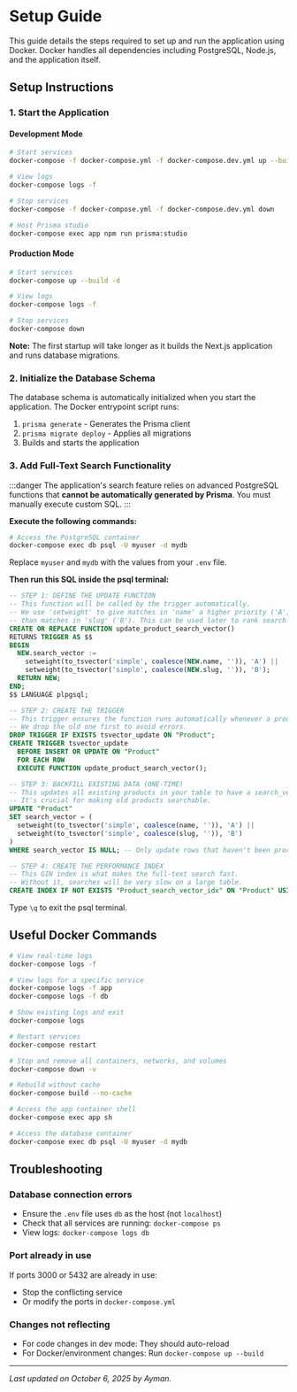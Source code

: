 # Setup Guide

This guide details the steps required to set up and run the application using Docker. Docker handles all dependencies including PostgreSQL, Node.js, and the application itself.

## Setup Instructions

<!-- ### 1. Configure Environment Variables -->

<!-- Create a `.env` file in the project root with your database credentials: -->

<!-- ```ini
# .env
DATABASE_URL="postgresql://myuser:mypassword@db:5432/mydb?schema=public"
POSTGRES_USER=myuser
POSTGRES_PASSWORD=mypassword
POSTGRES_DB=mydb
..... See .env.example for the rest of
``` -->

<!-- **Important Notes:**
- Replace `myuser`, `mypassword`, and `mydb` with your desired credentials
- The host must be `db` (not `localhost`) - this is the Docker service name
- Keep these credentials secure and never commit the `.env` file to version control -->

### 1. Start the Application

#### Development Mode

```bash
# Start services
docker-compose -f docker-compose.yml -f docker-compose.dev.yml up --build -d
```

```bash
# View logs
docker-compose logs -f
```

```bash
# Stop services
docker-compose -f docker-compose.yml -f docker-compose.dev.yml down
```

```bash
# Host Prisma studio
docker-compose exec app npm run prisma:studio
```

#### Production Mode

```bash
# Start services
docker-compose up --build -d
```

```bash
# View logs
docker-compose logs -f
```

```bash
# Stop services
docker-compose down
```

**Note:** The first startup will take longer as it builds the Next.js application and runs database migrations.

### 2. Initialize the Database Schema

The database schema is automatically initialized when you start the application. The Docker entrypoint script runs:

1. `prisma generate` - Generates the Prisma client
2. `prisma migrate deploy` - Applies all migrations
3. Builds and starts the application

### 3. Add Full-Text Search Functionality

:::danger
The application's search feature relies on advanced PostgreSQL functions that **cannot be automatically generated by Prisma**. You must manually execute custom SQL.
:::

**Execute the following commands:**

```bash
# Access the PostgreSQL container
docker-compose exec db psql -U myuser -d mydb
```

Replace `myuser` and `mydb` with the values from your `.env` file.

**Then run this SQL inside the psql terminal:**

```sql
-- STEP 1: DEFINE THE UPDATE FUNCTION
-- This function will be called by the trigger automatically.
-- We use 'setweight' to give matches in 'name' a higher priority ('A')
-- than matches in 'slug' ('B'). This can be used later to rank search results.
CREATE OR REPLACE FUNCTION update_product_search_vector()
RETURNS TRIGGER AS $$
BEGIN
  NEW.search_vector :=
    setweight(to_tsvector('simple', coalesce(NEW.name, '')), 'A') ||
    setweight(to_tsvector('simple', coalesce(NEW.slug, '')), 'B');
  RETURN NEW;
END;
$$ LANGUAGE plpgsql;

-- STEP 2: CREATE THE TRIGGER
-- This trigger ensures the function runs automatically whenever a product is created or updated.
-- We drop the old one first to avoid errors.
DROP TRIGGER IF EXISTS tsvector_update ON "Product";
CREATE TRIGGER tsvector_update
  BEFORE INSERT OR UPDATE ON "Product"
  FOR EACH ROW
  EXECUTE FUNCTION update_product_search_vector();

-- STEP 3: BACKFILL EXISTING DATA (ONE-TIME)
-- This updates all existing products in your table to have a search_vector.
-- It's crucial for making old products searchable.
UPDATE "Product"
SET search_vector = (
  setweight(to_tsvector('simple', coalesce(name, '')), 'A') ||
  setweight(to_tsvector('simple', coalesce(slug, '')), 'B')
)
WHERE search_vector IS NULL; -- Only update rows that haven't been processed

-- STEP 4: CREATE THE PERFORMANCE INDEX
-- This GIN index is what makes the full-text search fast.
-- Without it, searches will be very slow on a large table.
CREATE INDEX IF NOT EXISTS "Product_search_vector_idx" ON "Product" USING GIN(search_vector);
```

Type `\q` to exit the psql terminal.

## Useful Docker Commands

```bash
# View real-time logs
docker-compose logs -f

# View logs for a specific service
docker-compose logs -f app
docker-compose logs -f db

# Show existing logs and exit
docker-compose logs

# Restart services
docker-compose restart

# Stop and remove all containers, networks, and volumes
docker-compose down -v

# Rebuild without cache
docker-compose build --no-cache

# Access the app container shell
docker-compose exec app sh

# Access the database container
docker-compose exec db psql -U myuser -d mydb
```

## Troubleshooting

### Database connection errors

- Ensure the `.env` file uses `db` as the host (not `localhost`)
- Check that all services are running: `docker-compose ps`
- View logs: `docker-compose logs db`

### Port already in use

If ports 3000 or 5432 are already in use:

- Stop the conflicting service
- Or modify the ports in `docker-compose.yml`

### Changes not reflecting

- For code changes in dev mode: They should auto-reload
- For Docker/environment changes: Run `docker-compose up --build`

<!-- --- -->

<!-- ## Legacy Setup (Without Docker)

If you need to run the application without Docker, see [LEGACY_SETUP.md](./LEGACY_SETUP.md) for manual PostgreSQL and Node.js installation instructions. -->

---

_Last updated on October 6, 2025 by Ayman._
